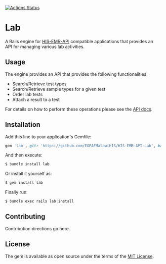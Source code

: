 [![Actions Status](https://github.com/EGPAFMalawiHIS/HIS-EMR-API-Lab/workflows/rspec/badge.svg)](https://github.com/EGPAFMalawiHIS/HIS-EMR-API-Lab/actions)
# Lab

A Rails engine for [HIS-EMR-API](https://github.com/EGPAFMalawiHIS/HIS-EMR-API)
compatible applications that provides an API for managing various lab
activities.

## Usage

The engine provides an API that provides the following functionalities:

  - Search/Retrieve test types
  - Search/Retrieve sample types for a given test
  - Order lab tests
  - Attach a result to a test

For details on how to perform these operations please see the
[API docs](https://htmlpreview.github.io/?https://github.com/EGPAFMalawiHIS/HIS-EMR-API-Lab/blob/development/docs/api.html).

## Installation

Add this line to your application's Gemfile:

```ruby
gem 'lab', git: 'https://github.com/EGPAFMalawiHIS/HIS-EMR-API-Lab', branch: 'development'
```

And then execute:

```bash
$ bundle install lab
```

Or install it yourself as:

```bash
$ gem install lab
```

Finally run:

```bash
$ bundle exec rails lab:install
```

## Contributing

Contribution directions go here.

## License

The gem is available as open source under the terms of the [MIT License](https://opensource.org/licenses/MIT).
